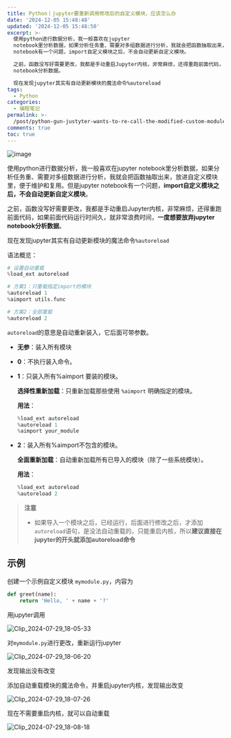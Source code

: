 ```yaml
---
title: Python丨jupyter要重新调用修改后的自定义模块，应该怎么办
date: '2024-12-05 15:48:48'
updated: '2024-12-05 15:48:50'
excerpt: >-
  使用python进行数据分析，我一般喜欢在jupyter
  notebook里分析数据，如果分析任务重、需要对多组数据进行分析，我就会把函数抽取出来，放进自定义模块里，便于维护和复用。但是jupyter
  notebook有一个问题，import自定义模块之后，不会自动更新自定义模块。

  之前，函数没写好需要更改，我都是手动重启Jupyter内核，非常麻烦，还得重跑前面代码，如果前面代码运行时间久，就非常浪费时间，一度想要放弃jupyter
  notebook分析数据。

  现在发现jupyter其实有自动更新模块的魔法命令%autoreload
tags:
  - Python
categories:
  - 编程笔记
permalink: >-
  /post/python-gun-justyter-wants-to-re-call-the-modified-custom-module-what-should-i-do-1c0o5p.html
comments: true
toc: true
---
```




​![image](https://fastly.jsdelivr.net/gh/Achuan-2/PicBed@pic/assets/image-20240729180350-a3iakp9.png)​

使用python进行数据分析，我一般喜欢在jupyter notebook里分析数据，如果分析任务重、需要对多组数据进行分析，我就会把函数抽取出来，放进自定义模块里，便于维护和复用。但是jupyter notebook有一个问题，**import自定义模块之后，不会自动更新自定义模块**。

之前，函数没写好需要更改，我都是手动重启Jupyter内核，非常麻烦，还得重跑前面代码，如果前面代码运行时间久，就非常浪费时间，**一度想要放弃jupyter notebook分析数据**。

现在发现jupyter其实有自动更新模块的魔法命令`%autoreload`​

语法概览：

```python
# 设置自动重载
%load_ext autoreload

# 方案1：只重载指定import的模块
%autoreload 1
%aimport utils.func

# 方案2：全部重载
%autoreload 2
```

​`autoreload`​的意思是自动重新装入，它后面可带参数。

* **无参**：装入所有模块
* **0**：不执行装入命令。
* **1**：只装入所有%aimport 要装的模块。

  **选择性重新加载**：只重新加载那些使用 `%aimport`​ 明确指定的模块。

  **用法**：

  ```python
  %load_ext autoreload
  %autoreload 1
  %aimport your_module
  ```
* **2**：装入所有%aimport不包含的模块。

  **全面重新加载**：自动重新加载所有已导入的模块（除了一些系统模块）。

  **用法**：

  ```python
  %load_ext autoreload
  %autoreload 2
  ```

> **注意**
>
> * 如果导入一个模块之后，已经运行，后面进行修改之后，才添加`autoreload`​语句，是没法自动重载的，只能重启内核，所以**建议直接在jupyter的开头就添加autoreload命令**

## 示例

创建一个示例自定义模块 `mymodule.py`​，内容为

```python
def greet(name):
    return 'Hello, ' + name + '?'
```

用jupyter调用

​![Clip_2024-07-29_18-05-33](https://fastly.jsdelivr.net/gh/Achuan-2/PicBed@pic/assets/Clip_2024-07-29_18-05-33-20240729180540-nqbuy9y.png)​

对`mymodule.py`​进行更改，重新运行jupyter

​![Clip_2024-07-29_18-06-20](https://fastly.jsdelivr.net/gh/Achuan-2/PicBed@pic/assets/Clip_2024-07-29_18-06-20-20240729180621-qflvchz.png)​

发现输出没有改变

添加自动重载模块的魔法命令，并重启jupyter内核，发现输出改变

​![Clip_2024-07-29_18-07-26](https://fastly.jsdelivr.net/gh/Achuan-2/PicBed@pic/assets/Clip_2024-07-29_18-07-26-20240729180749-cmjq0z3.png)​

现在不需要重启内核，就可以自动重载

​![Clip_2024-07-29_18-08-18](https://fastly.jsdelivr.net/gh/Achuan-2/PicBed@pic/assets/Clip_2024-07-29_18-08-18-20240729180840-g9n4chq.png)​
